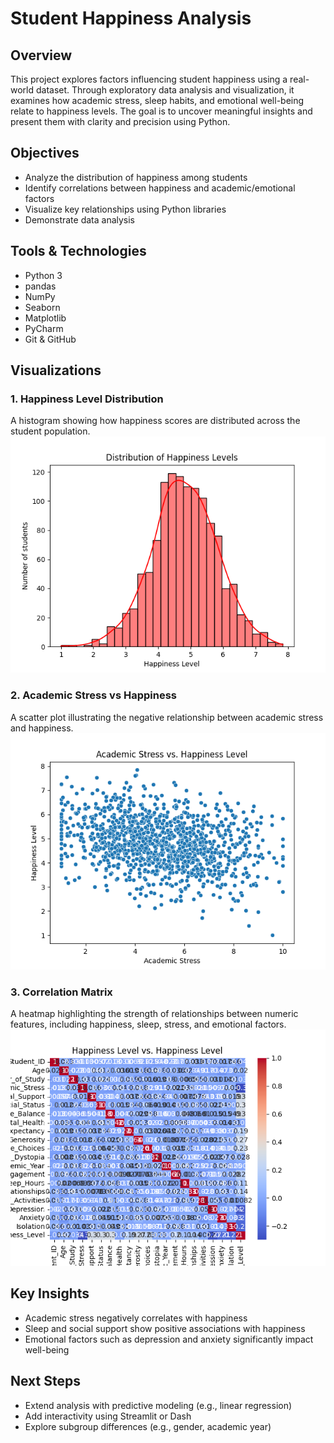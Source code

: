 # Student Happiness Analysis

## Overview
This project explores factors influencing student happiness using a real-world dataset. Through exploratory data analysis and visualization, it examines how academic stress, sleep habits, and emotional well-being relate to happiness levels. The goal is to uncover meaningful insights and present them with clarity and precision using Python.

## Objectives
- Analyze the distribution of happiness among students
- Identify correlations between happiness and academic/emotional factors
- Visualize key relationships using Python libraries
- Demonstrate data analysis

## Tools & Technologies
- Python 3
- pandas
- NumPy
- Seaborn
- Matplotlib
- PyCharm
- Git & GitHub

## Visualizations

### 1. Happiness Level Distribution 
A histogram showing how happiness scores are distributed across the student population.
![Happiness Level Distribution](visuals/hist_plot.png)
### 2. Academic Stress vs Happiness 
A scatter plot illustrating the negative relationship between academic stress and happiness.
![Academic Stress vs Happiness](visuals/scatter_plot.png)
### 3. Correlation Matrix
A heatmap highlighting the strength of relationships between numeric features, including happiness, sleep, stress, and emotional factors.
![Correlation matrix](visuals/correlation_heatmap.png)
## Key Insights
- Academic stress negatively correlates with happiness
- Sleep and social support show positive associations with happiness
- Emotional factors such as depression and anxiety significantly impact well-being

## Next Steps
- Extend analysis with predictive modeling (e.g., linear regression)
- Add interactivity using Streamlit or Dash
- Explore subgroup differences (e.g., gender, academic year)


